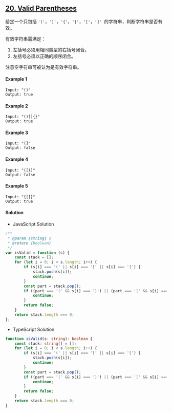 ## [20. Valid Parentheses](https://leetcode.com/problems/valid-parentheses/)

给定一个只包括 `'('`，`')'`，`'{'`，`'}'`，`'['`，`']'`  的字符串，判断字符串是否有效。

有效字符串需满足：

1. 左括号必须用相同类型的右括号闭合。
2. 左括号必须以正确的顺序闭合。

注意空字符串可被认为是有效字符串。

#### Example 1

```text
Input: "()"
Output: true
```

#### Example 2

```text
Input: "()[]{}"
Output: true
```

#### Example 3

```text
Input: "(]"
Output: false
```

#### Example 4

```text
Input: "([)]"
Output: false
```

#### Example 5

```text
Input: "{[]}"
Output: true
```

#### Solution

-   JavaScript Solution

```javascript
/**
 * @param {string} s
 * @return {boolean}
 */
var isValid = function (s) {
    const stack = [];
    for (let i = 0; i < s.length; i++) {
        if (s[i] === '(' || s[i] === '[' || s[i] === '{') {
            stack.push(s[i]);
            continue;
        }
        const part = stack.pop();
        if ((part === '(' && s[i] === ')') || (part === '[' && s[i] === ']') || (part === '{' && s[i] === '}')) {
            continue;
        }
        return false;
    }
    return stack.length === 0;
};
```

-   TypeScript Solution

```typescript
function isValid(s: string): boolean {
    const stack: string[] = [];
    for (let i = 0; i < s.length; i++) {
        if (s[i] === '(' || s[i] === '[' || s[i] === '{') {
            stack.push(s[i]);
            continue;
        }
        const part = stack.pop();
        if ((part === '(' && s[i] === ')') || (part === '[' && s[i] === ']') || (part === '{' && s[i] === '}')) {
            continue;
        }
        return false;
    }
    return stack.length === 0;
}
```
